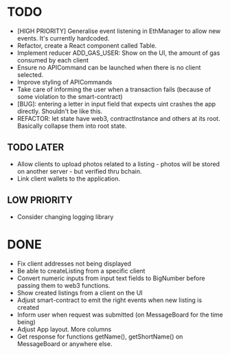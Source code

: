 # TODO

* [HIGH PRIORITY] Generalise event listening in EthManager to allow new events. It's currently hardcoded.
* Refactor, create a React component called Table.
* Implement reducer ADD_GAS_USER: Show on the UI, the amount of gas consumed by each client
* Ensure no APICommand can be launched when there is no client selected.
* Improve styling of APICommands
* Take care of informing the user when a transaction fails (because of some violation to the smart-contract)
* [BUG]: entering a letter in input field that expects uint crashes the app directly. Shouldn't be like this.
* REFACTOR: let state have web3, contractInstance and others at its root. Basically collapse them into root state.

## TODO LATER

* Allow clients to upload photos related to a listing - photos will be stored on another server - but verified thru bchain.
* Link client wallets to the application.

## LOW PRIORITY

* Consider changing logging library

# DONE

* Fix client addresses not being displayed
* Be able to createListing from a specific client
* Convert numeric inputs from input text fields to BigNumber before passing them to web3 functions.
* Show created listings from a client on the UI
* Adjust smart-contract to emit the right events when new listing is created
* Inform user when request was submitted (on MessageBoard for the time being)
* Adjust App layout. More columns
* Get response for functions getName(), getShortName() on MessageBoard or anywhere else.
